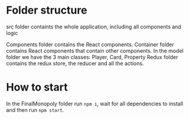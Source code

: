 # Folder structure

src folder containts the whole application, including all components and logic

Components folder contains the React components.
Container folder contains React components that contain other components.
In the model folder we have the 3 main classes: Player, Card, Property
Redux folder contains the redux store, the reducer and all the actions.
    

# How to start

In the FinalMonopoly folder run ```npm i```, wait for all dependencies to install and then run ```npm start```.